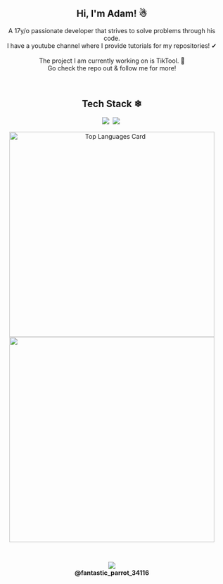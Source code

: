 <h2 align="center">Hi, I'm Adam! ☃</h2>
<div align="center">
<p>A 17y/o passionate developer that strives to solve problems through his code.<br>I have a youtube channel where I provide tutorials for my repositories! ✔<br><br>The project I am currently working on is TikTool. 🤳 <br>Go check the repo out & follow me for more! 
  
</p><br>
</div>
<h2 align="center">Tech Stack ❄</h2>
<div align="center">

<img src="https://img.shields.io/badge/Selenium-43B02A?logo=selenium&logoColor=fff?">&nbsp;
<img src="https://img.shields.io/badge/Python-3776AB?logo=python&logoColor=fff">&nbsp;
</div>

<p align="center">
  <img src="https://github-readme-stats.vercel.app/api?username=adambankz&theme=prussian&show_icons=true&hide_border=true&count_private=true?" alt="Top Languages Card" width=466><br>
  <img src="https://github-readme-streak-stats.herokuapp.com/?user=adambankz&theme=prussian&hide_border=true" width=466>
</p>

<br>
<p align="center"><img src="https://img.shields.io/badge/Discord-%235865F2.svg?&logo=discord&logoColor=white"><br><b>@fantastic_parrot_34116</b></p>


